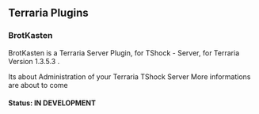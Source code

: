 ## Terraria Plugins
### BrotKasten

BrotKasten is a Terraria Server Plugin, for TShock - Server,  for Terraria Version 1.3.5.3 .

Its about Administration of your Terraria TShock Server
More informations are about to come
#### Status: **IN DEVELOPMENT**

